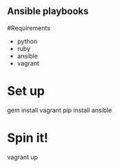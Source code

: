 Ansible playbooks
-----------------

#Requirements
* python
* ruby
* ansible
* vagrant

# Set up

  gem install vagrant
  pip install ansible

# Spin it!

  vagrant up
